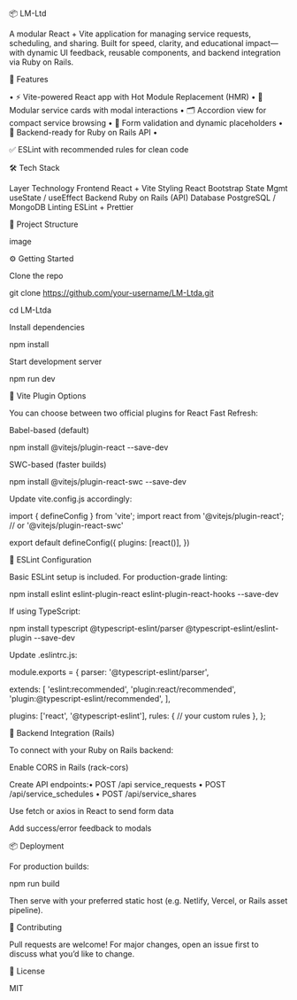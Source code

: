 📦 LM-Ltd

A modular React + Vite application for managing service requests, scheduling, and sharing. Built for speed, clarity, and educational impact—with dynamic UI feedback, reusable components, and backend integration via Ruby on Rails.

🚀 Features

• ⚡️ Vite-powered React app with Hot Module Replacement (HMR) • 🧩 Modular service cards with modal interactions • 🗂 Accordion view for compact service browsing • 🧠 Form validation and dynamic placeholders • 🔗 Backend-ready for Ruby on Rails API • 

✅ ESLint with recommended rules for clean code

🛠 Tech Stack

Layer Technology Frontend React + Vite Styling React Bootstrap State Mgmt useState / useEffect Backend Ruby on Rails (API) Database PostgreSQL / MongoDB Linting ESLint + Prettier

📁 Project Structure

image

⚙️ Getting Started

Clone the repo

git clone https://github.com/your-username/LM-Ltda.git 

cd LM-Ltda

Install dependencies

npm install

Start development server

npm run dev

🔌 Vite Plugin Options

You can choose between two official plugins for React Fast Refresh:

Babel-based (default)

npm install @vitejs/plugin-react --save-dev

SWC-based (faster builds)

npm install @vitejs/plugin-react-swc --save-dev

Update vite.config.js accordingly:

import { defineConfig } from 'vite'; import react from '@vitejs/plugin-react'; // or '@vitejs/plugin-react-swc'

export default defineConfig({ plugins: [react()], })

🧹 ESLint Configuration

Basic ESLint setup is included. For production-grade linting:

npm install eslint eslint-plugin-react eslint-plugin-react-hooks --save-dev

If using TypeScript:

npm install typescript @typescript-eslint/parser @typescript-eslint/eslint-plugin --save-dev

Update .eslintrc.js:

module.exports = { parser: '@typescript-eslint/parser', 

extends: [ 'eslint:recommended', 'plugin:react/recommended', 'plugin:@typescript-eslint/recommended', ], 

plugins: ['react', '@typescript-eslint'], rules: { // your custom rules }, };

🔗 Backend Integration (Rails)

To connect with your Ruby on Rails backend:

Enable CORS in Rails (rack-cors)

Create API endpoints:• POST /api service_requests • POST /api/service_schedules • POST /api/service_shares

Use fetch or axios in React to send form data

Add success/error feedback to modals

📦 Deployment

For production builds:

npm run build

Then serve with your preferred static host (e.g. Netlify, Vercel, or Rails asset pipeline).

🧠 Contributing

Pull requests are welcome! For major changes, open an issue first to discuss what you’d like to change.

📜 License

MIT
